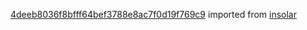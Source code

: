 [4deeb8036f8bfff64bef3788e8ac7f0d19f769c9](https://github.com/insolar/insolar/commit/4deeb8036f8bfff64bef3788e8ac7f0d19f769c9) imported from [insolar](https://github.com/insolar/insolar)
